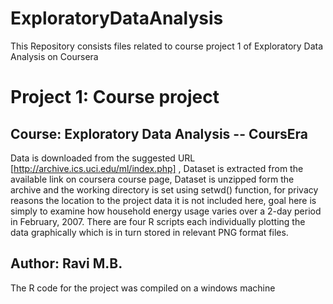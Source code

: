 # ExploratoryDataAnalysis
This Repository consists files related to course project 1 of Exploratory Data Analysis on Coursera

# Project 1: Course project 
## Course: Exploratory Data Analysis -- CoursEra
Data is downloaded from the suggested URL [http://archive.ics.uci.edu/ml/index.php] , Dataset is extracted from the available link on coursera course page, Dataset is unzipped form the archive and the working directory is set using setwd() function, for privacy reasons the location to the project data it is not included here, goal here is simply to examine how household energy usage varies over a 2-day period in February, 2007. There are four R scripts each individually plotting the data graphically which is in turn stored in relevant PNG format files.

## Author: Ravi M.B.
 The R code for the project was compiled on a windows machine
